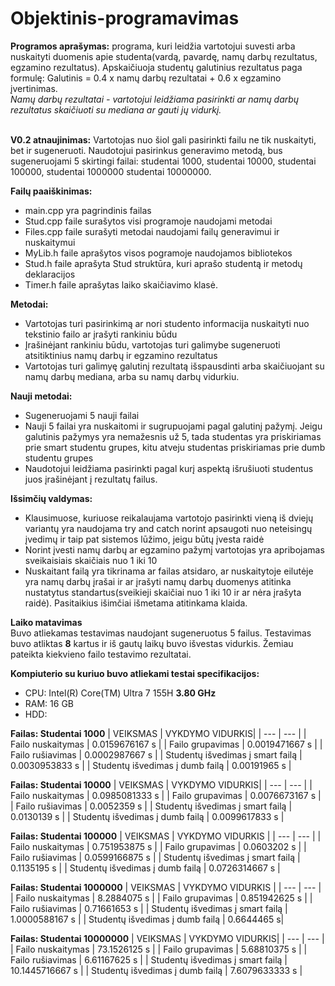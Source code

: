 # Objektinis-programavimas
**Programos aprašymas:** programa, kuri leidžia vartotojui suvesti arba nuskaityti duomenis apie studenta(vardą, pavardę, namų darbų rezultatus, egzamino rezultatus). Apskaičiuoja studentų galutinius rezultatus paga formulę: Galutinis = 0.4 x namų darbų rezultatai + 0.6 x egzamino įvertinimas. <br />
*Namų darbų rezultatai - vartotojui leidžiama pasirinkti ar namų darbų rezultatus skaičiuoti su mediana ar gauti jų vidurkį.*<br/>
<br/>

**V0.2 atnaujinimas:** Vartotojas nuo šiol gali pasirinkti failu ne tik nuskaityti, bet ir sugeneruoti. Naudotojui pasirinkus generavimo metodą, bus sugeneruojami 5 skirtingi failai: studentai 1000, studentai 10000, studentai 100000, studentai 1000000 studentai 10000000.
<br/>

**Failų paaiškinimas:**
* main.cpp yra pagrindinis failas
* Stud.cpp faile surašytos visi programoje naudojami metodai
* Files.cpp faile surašyti metodai naudojami failų generavimui ir nuskaitymui
* MyLib.h faile aprašytos visos pogramoje naudojamos bibliotekos
* Stud.h faile aprašyta Stud struktūra, kuri aprašo studentą ir metodų deklaracijos
* Timer.h faile aprašytas laiko skaičiavimo klasė.
<a/>

**Metodai:**
* Vartotojas turi pasirinkimą ar nori studento informacija nuskaityti nuo tekstinio failo ar įrašyti rankiniu būdu
* Įrašinėjant rankiniu būdu, vartotojas turi galimybe sugeneruoti atsitiktinius namų darbų ir egzamino rezultatus
* Vartotojas turi galimyę galutinį rezultatą išspausdinti arba skaičiuojant su namų darbų mediana, arba su namų darbų vidurkiu. 

**Nauji metodai:**
* Sugeneruojami 5 nauji failai
* Nauji 5 failai yra nuskaitomi ir sugrupuojami pagal galutinį pažymį. Jeigu galutinis pažymys yra nemažesnis už 5, tada studentas yra priskiriamas prie smart studentu grupes, kitu atveju studentas priskiriamas prie dumb studentu grupes
* Naudotojui leidžiama pasirinkti pagal kurį aspektą išrušiuoti studentus juos įrašinėjant į rezultatų failus.
<a/>
  
  
**Išsimčių valdymas:**
* Klausimuose, kuriuose reikalaujama vartotojo pasirinkti vieną iš dviejų variantų yra naudojama try and catch norint apsaugoti nuo neteisingų įvedimų ir taip pat sistemos lūžimo, jeigu būtų įvesta raidė
* Norint įvesti namų darbų ar egzamino pažymį vartotojas yra apribojamas sveikaisiais skaičiais nuo 1 iki 10
* Nuskaitant failą yra tikrinama ar failas atsidaro, ar nuskaitytoje eilutėje yra namų darbų įrašai ir ar įrašyti namų darbų duomenys atitinka nustatytus standartus(sveikieji skaičiai nuo 1 iki 10 ir ar nėra įrašyta raidė). Pasitaikius išimčiai išmetama atitinkama klaida.

**Laiko matavimas** <br/>
Buvo atliekamas testavimas naudojant sugeneruotus 5 failus. Testavimas buvo atliktas **8** kartus ir iš gautų laikų buvo išvestas vidurkis. Žemiau pateikta kiekvieno failo testavimo rezultatai.

**Kompiuterio su kuriuo buvo atliekami testai specifikacijos:**
* CPU: Intel(R) Core(TM) Ultra 7 155H **3.80 GHz**
* RAM: 16 GB
* HDD: 
  
**Failas: Studentai 1000**
| VEIKSMAS | VYKDYMO VIDURKIS|
| --- | --- |
| Failo nuskaitymas | 0.0159676167 s |
| Failo grupavimas  | 0.0019471667 s |
| Failo rušiavimas  | 0.0002987667 s |
| Studentų išvedimas į smart failą | 0.0030953833 s |
| Studentų išvedimas į dumb failą | 0.00191965 s |

**Failas: Studentai 10000**
| VEIKSMAS | VYKDYMO VIDURKIS|
| --- | --- |
| Failo nuskaitymas | 0.0985081333 s |
| Failo grupavimas  | 0.0076673167 s |
| Failo rušiavimas  | 0.0052359 s |
| Studentų išvedimas į smart failą | 0.0130139 s |
| Studentų išvedimas į dumb failą | 0.0099617833 s |

**Failas: Studentai 100000**
| VEIKSMAS | VYKDYMO VIDURKIS |
| --- | --- |
| Failo nuskaitymas | 0.751953875 s |
| Failo grupavimas  | 0.0603202 s |
| Failo rušiavimas  | 0.0599166875 s |
| Studentų išvedimas į smart failą | 0.1135195 s |
| Studentų išvedimas į dumb failą | 0.0726314667 s |

**Failas: Studentai 1000000**
| VEIKSMAS | VYKDYMO VIDURKIS |
| --- | --- |
| Failo nuskaitymas | 8.2884075 s |
| Failo grupavimas  | 0.851942625 s |
| Failo rušiavimas  | 0.71661653 s |
| Studentų išvedimas į smart failą | 1.0000588167 s |
| Studentų išvedimas į dumb failą | 0.6644465 s|

**Failas: Studentai 10000000**
| VEIKSMAS | VYKDYMO VIDURKIS|
| --- | --- |
| Failo nuskaitymas | 73.1526125 s |
| Failo grupavimas  | 5.68810375 s |
| Failo rušiavimas  | 6.61167625 s |
| Studentų išvedimas į smart failą | 10.1445716667 s |
| Studentų išvedimas į dumb failą | 7.6079633333 s |
